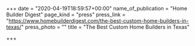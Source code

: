 +++
date = "2020-04-19T18:59:57+00:00"
name_of_publication = "Home Builder Digest"
page_kind = "press"
press_link = "https://www.homebuilderdigest.com/the-best-custom-home-builders-in-texas/"
press_photo = ""
title = "The Best Custom Home Builders in Texas"

+++
